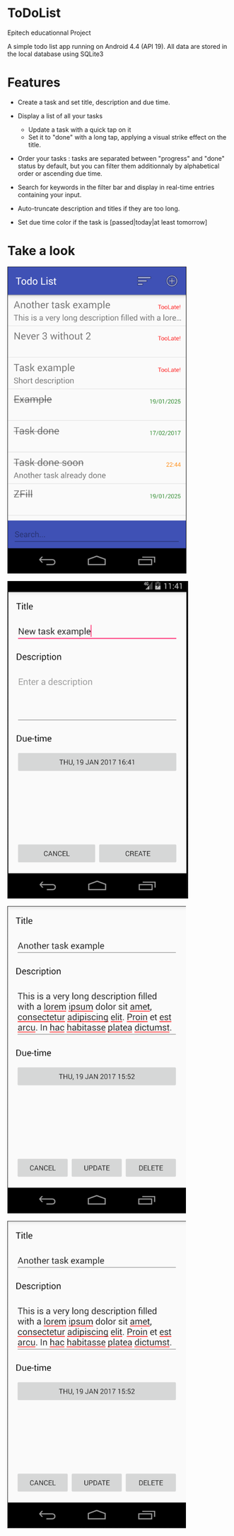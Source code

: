 # ToDoList
Epitech educationnal Project

A simple todo list app running on Android 4.4 (API 19). All data are stored in the local database using SQLite3

# Features
- Create a task and set title, description and due time.

- Display a list of all your tasks
  - Update a task with a quick tap on it
  - Set it to "done" with a long tap, applying a visual strike effect on the title.
  
- Order your tasks : tasks are separated between "progress" and "done" status by default, but you can filter them additionnaly by alphabetical order or ascending due time.

- Search for keywords in the filter bar and display in real-time entries containing your input.

- Auto-truncate description and titles if they are too long.

- Set due time color if the task is [passed|today|at least tomorrow]

# Take a look

![List Activity](/ReadmeScreenshots/List.png?raw=true "Display tasks stored in the database")

![Create Activity](/ReadmeScreenshots/Create.png?raw=true "Create a new task")

![Update Activity](/ReadmeScreenshots/Update.png?raw=true "Update/delete an existing task")

![Filter bar](/ReadmeScreenshots/Update.png?raw=true "Search tasks with keywords")



